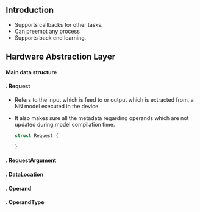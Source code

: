 ## Introduction

- Supports callbacks for other tasks.
- Can preempt any process
- Supports back end learning.




## Hardware Abstraction Layer

#### Main data structure

####  . Request
- Refers to the input which is feed to or output which is extracted from, a NN model executed in the device.
- It also makes sure all the metadata regarding operands which are not updated during model compilation time.

  ```c++
  struct Request {

  }
  ```  
####  . RequestArgument
####  . DataLocation
####  . Operand
####  . OperandType